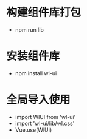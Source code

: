 # 构建组件库打包
+ npm run lib

# 安装组件库
+ npm install wl-ui

# 全局导入使用
+ import WlUI from 'wl-ui'
+ import 'wl-ui/lib/wl.css'
+ Vue.use(WlUI)
